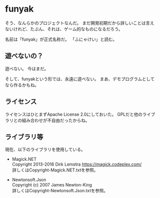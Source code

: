# funyak
そう、なんらかのプロジェクトなんだ。
まだ開発初期だから詳しいことは言えないけれど、たぶん、それは、ゲーム的なものになるだろう。

名前は「funyak」が正式名称だ。
「ふにゃけい」と読む。

## 遊べないの？

遊べない。
今はまだ。

そして、funyakという形では、永遠に遊べない。
まあ、デモプログラムとしてなら作るかもね。

## ライセンス

ライセンスはひとまずApache License 2.0にしておいた。
GPLだと他のライブラリとの組み合わせが不自由だったからね。

## ライブラリ等

現在、以下のライブラリを使用している。

- Magick.NET  
  Copyright 2013-2016 Dirk Lemstra <https://magick.codeplex.com/>  
  詳しくはCopyright-Magick.NET.txtを参照。

- Newtonsoft.Json  
  Copyright (c) 2007 James Newton-King  
  詳しくはCopyright-Newtonsoft.Json.txtを参照。
